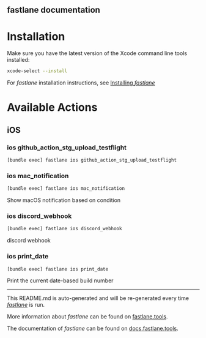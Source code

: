 fastlane documentation
----

# Installation

Make sure you have the latest version of the Xcode command line tools installed:

```sh
xcode-select --install
```

For _fastlane_ installation instructions, see [Installing _fastlane_](https://docs.fastlane.tools/#installing-fastlane)

# Available Actions

## iOS

### ios github_action_stg_upload_testflight

```sh
[bundle exec] fastlane ios github_action_stg_upload_testflight
```



### ios mac_notification

```sh
[bundle exec] fastlane ios mac_notification
```

Show macOS notification based on condition

### ios discord_webhook

```sh
[bundle exec] fastlane ios discord_webhook
```

discord webhook

### ios print_date

```sh
[bundle exec] fastlane ios print_date
```

Print the current date-based build number

----

This README.md is auto-generated and will be re-generated every time [_fastlane_](https://fastlane.tools) is run.

More information about _fastlane_ can be found on [fastlane.tools](https://fastlane.tools).

The documentation of _fastlane_ can be found on [docs.fastlane.tools](https://docs.fastlane.tools).

